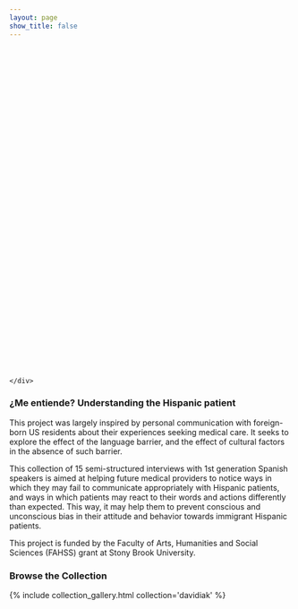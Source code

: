 ```yaml
---
layout: page
show_title: false
---
```

<div class="wax-parallax full-width top-banner">
  <div class="parallax-image" style="margin-top: -1.5rem !important; background-image: url('img/hero.jpg'); background-repeat: no-repeat; background-position: right bottom; background-size: cover; height: 600px !important;"></div>
  
  <div class="parallax-caption">
    <div class="wax-inline-container">
      
    </div>
  </div>
  
</div>

<h3>¿Me entiende? Understanding the Hispanic patient</h3>

<p>This project was largely inspired by personal communication with foreign-born US residents about their experiences seeking medical care. It seeks to explore the effect of the language barrier, and the effect of cultural factors in the absence of such barrier.</p>

<p>This collection of 15 semi-structured interviews with 1st generation Spanish speakers is aimed at helping future medical providers to notice ways in which they may fail to communicate appropriately with Hispanic patients, and ways in which patients may react to their words and actions differently than expected. This way, it may help them to prevent conscious and unconscious bias in their attitude and behavior towards immigrant Hispanic patients.</p>

<p>This project is funded by the Faculty of Arts, Humanities and Social Sciences (FAHSS) grant at Stony Brook University.</p>

### Browse the Collection

{% include collection_gallery.html collection='davidiak' %}
